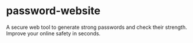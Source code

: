 # password-website
A secure web tool to generate strong passwords and check their strength. Improve your online safety in seconds.
